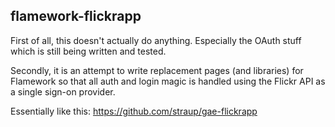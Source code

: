 flamework-flickrapp
--

First of all, this doesn't actually do anything. Especially the OAuth stuff
which is still being written and tested.

Secondly, it is an attempt to write replacement pages (and libraries) for
Flamework so that all auth and login magic is handled using the Flickr API as a
single sign-on provider.

Essentially like this: https://github.com/straup/gae-flickrapp


